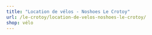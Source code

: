 ```yaml
---
title: "Location de vélos - Noshoes Le Crotoy"
url: /le-crotoy/location-de-velos-noshoes-le-crotoy/
shop: vélo
---
```

